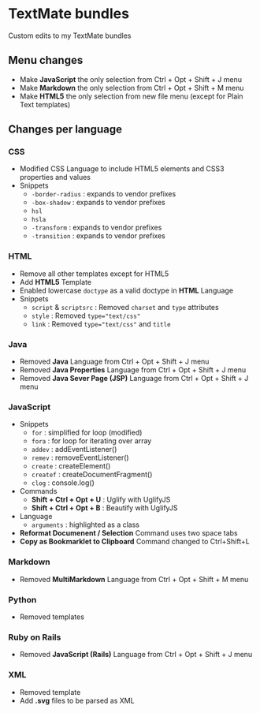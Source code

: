 # TextMate bundles

Custom edits to my TextMate bundles

## Menu changes

+ Make **JavaScript** the only selection from Ctrl + Opt + Shift + J menu
+ Make **Markdown** the only selection from Ctrl + Opt + Shift + M menu
+ Make **HTML5** the only selection from new file menu (except for Plain Text templates)

## Changes per language

### CSS

+ Modified CSS Language to include HTML5 elements and CSS3 properties and values
+ Snippets
  - `-border-radius` : expands to vendor prefixes
  - `-box-shadow` : expands to vendor prefixes
  - `hsl`
  - `hsla`
  - `-transform` : expands to vendor prefixes
  - `-transition` : expands to vendor prefixes

### HTML

+ Remove all other templates except for HTML5
+ Add **HTML5** Template
+ Enabled lowercase `doctype` as a valid doctype in **HTML** Language
+ Snippets
  - `script` & `scriptsrc` : Removed `charset` and `type` attributes
  - `style` : Removed `type="text/css"`
  - `link` : Removed `type="text/css"` and `title`

### Java

+ Removed **Java** Language from Ctrl + Opt + Shift + J menu
+ Removed **Java Properties** Language from Ctrl + Opt + Shift + J menu
+ Removed **Java Sever Page (JSP)** Language from Ctrl + Opt + Shift + J menu

### JavaScript

+ Snippets
  - `for` : simplified for loop (modified)
  - `fora` : for loop for iterating over array
  - `addev` : addEventListener()
  - `remev` : removeEventListener()
  - `create` : createElement()
  - `createf` : createDocumentFragment()
  - `clog` : console.log()
+ Commands
  - **Shift + Ctrl + Opt + U** : Uglify with UglifyJS
  - **Shift + Ctrl + Opt + B** : Beautify with UglifyJS
+ Language
  - `arguments` : highlighted as a class
+ **Reformat Documenent / Selection** Command uses two space tabs
+ **Copy as Bookmarklet to Clipboard** Command changed to Ctrl+Shift+L

### Markdown

+ Removed **MultiMarkdown** Language from Ctrl + Opt + Shift + M menu

### Python

+ Removed templates

### Ruby on Rails

+ Removed **JavaScript (Rails)** Language from Ctrl + Opt + Shift + J menu

### XML

+ Removed template
+ Add **.svg** files to be parsed as XML